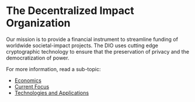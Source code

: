 # The Decentralized Impact Organization

Our mission is to provide a financial instrument to streamline funding of worldwide societal-impact
projects. The DIO uses cutting edge cryptographic technology to ensure that the preservation of
privacy and the democratization of power.

For more information, read a sub-topic:

- [Economics](./economics)
- [Current Focus](./current-focus)
- [Technologies and Applications](./technologies)